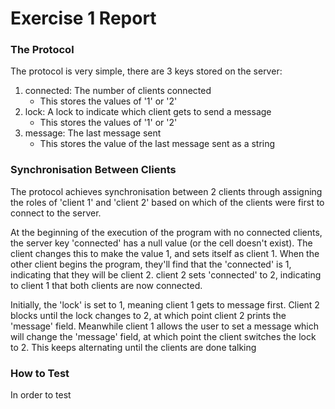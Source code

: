# Exercise 1 Report

### The Protocol
The protocol is very simple, there are 3 keys stored on the server:
1. connected: The number of clients connected
	- This stores the values of '1' or '2'
1. lock: A lock to indicate which client gets to send a message
	- This stores the values of '1' or '2'
1. message: The last message sent
	- This stores the value of the last message sent as a string

### Synchronisation Between Clients
The protocol achieves synchronisation between 2 clients through assigning the roles of 'client 1' and 'client 2' based on which of the clients were first to connect to the server.

At the beginning of the execution of the program with no connected clients, the server key 'connected' has a null value (or the cell doesn't exist). The client changes this to make the value 1, and sets itself as client 1. When the other client begins the program, they'll find that the 'connected' is 1, indicating that they will be client 2. client 2 sets 'connected' to 2, indicating to client 1 that both clients are now connected.

Initially, the 'lock' is set to 1, meaning client 1 gets to message first. Client 2 blocks until the lock changes to 2, at which point client 2 prints the 'message' field. Meanwhile client 1 allows the user to set a message which will change the 'message' field, at which point the client switches the lock to 2. This keeps alternating until the clients are done talking

### How to Test
In order to test 